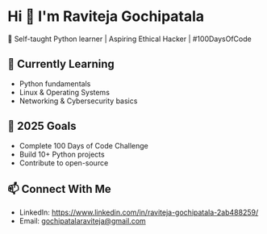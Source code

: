 # Hi 👋 I'm Raviteja Gochipatala  

🚀 Self-taught Python learner | Aspiring Ethical Hacker | #100DaysOfCode  

## 🌱 Currently Learning
- Python fundamentals  
- Linux & Operating Systems  
- Networking & Cybersecurity basics  

## 🎯 2025 Goals
- Complete 100 Days of Code Challenge  
- Build 10+ Python projects  
- Contribute to open-source  

## 📫 Connect With Me
- LinkedIn: https://www.linkedin.com/in/raviteja-gochipatala-2ab488259/
- Email: gochipatalaraviteja@gmail.com  
